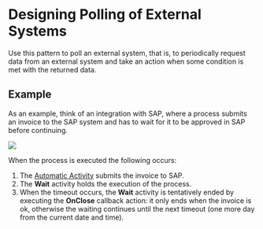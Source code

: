 # Designing Polling of External Systems

Use this pattern to poll an external system, that is, to periodically request data from an external system and take an action when some condition is met with the returned data.

## Example

As an example, think of an integration with SAP, where a process submits an invoice to the SAP system and has to wait for it to be approved in SAP before continuing.

![](../../../../.gitbook/assets/polling-external-systems.png)

When the process is executed the following occurs:

1. The [Automatic Activity](https://github.com/danielmarquespt/docs-product/tree/e7ea3f444d5129dab245c69ab72ae091554bc4fb/src/ref/lang/auto/Class.Automatic%20Activity.final.md%3E) submits the invoice to SAP.
2. The **Wait** activity holds the execution of the process.
3. When the timeout occurs, the **Wait** activity is tentatively ended by executing the **OnClose** callback action: it only ends when the invoice is ok, otherwise the waiting continues until the next timeout \(one more day from the current date and time\).

